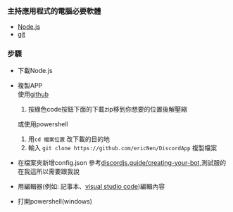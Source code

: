 ### 主持應用程式的電腦必要軟體
- [Node.js](https://nodejs.org)
- [git](https://git-scm.com/downloads)
### 步驟
- 下載Node.js
- 複製APP<br/>
  使用[github](https://github.com/ericNen/DiscordApp)
  1. 按綠色code按鈕下面的下載zip移到你想要的位置後解壓縮<br/>

  或使用powershell
  1. 用`cd 檔案位置` 改下載的目的地
  1. 輸入 `git clone https://github.com/ericNen/DiscordApp` 複製檔案
- 在檔案夾新增config.json 參考[discordjs.guide/creating-your-bot](https://discordjs.guide/creating-your-bot/),測試服的在我這所以需要跟我說
- 用編輯器(例如: 記事本、[visual studio code](https://code.visualstudio.com/?wt.mc_id=vscom_downloads))編輯內容
- 打開powershell(windows)